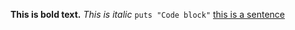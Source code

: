 **This is bold text.**
*This is italic*
`puts "Code block"`
[this is a sentence](https://www.google.com)

